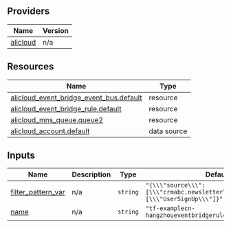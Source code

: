<!-- BEGIN_TF_DOCS -->
## Providers

| Name | Version |
|------|---------|
| <a name="provider_alicloud"></a> [alicloud](#provider\_alicloud) | n/a |

## Resources

| Name | Type |
|------|------|
| [alicloud_event_bridge_event_bus.default](https://registry.terraform.io/providers/hashicorp/alicloud/latest/docs/resources/event_bridge_event_bus) | resource |
| [alicloud_event_bridge_rule.default](https://registry.terraform.io/providers/hashicorp/alicloud/latest/docs/resources/event_bridge_rule) | resource |
| [alicloud_mns_queue.queue2](https://registry.terraform.io/providers/hashicorp/alicloud/latest/docs/resources/mns_queue) | resource |
| [alicloud_account.default](https://registry.terraform.io/providers/hashicorp/alicloud/latest/docs/data-sources/account) | data source |

## Inputs

| Name | Description | Type | Default | Required |
|------|-------------|------|---------|:--------:|
| <a name="input_filter_pattern_var"></a> [filter\_pattern\_var](#input\_filter\_pattern\_var) | n/a | `string` | `"{\\\"source\\\":[\\\"crmabc.newsletter\\\"],\\\"type\\\":[\\\"UserSignUp\\\"]}"` | no |
| <a name="input_name"></a> [name](#input\_name) | n/a | `string` | `"tf-examplecn-hangzhoueventbridgerule41225"` | no |
<!-- END_TF_DOCS -->    